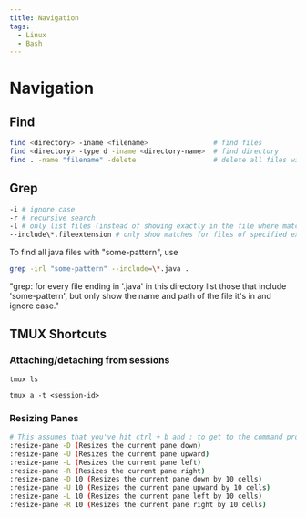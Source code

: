 ```yaml
---
title: Navigation
tags:
  - Linux
  - Bash
---
```

# Navigation

## Find

```bash
find <directory> -iname <filename>                # find files
find <directory> -type d -iname <directory-name>  # find directory
find . -name "filename" -delete                   # delete all files with given name
```
## Grep

```bash
-i # ignore case
-r # recursive search
-l # only list files (instead of showing exactly in the file where match is found)
--include\*.fileextension # only show matches for files of specified extension
```

To find all java files with "some-pattern", use

```bash
grep -irl "some-pattern" --include=\*.java .
```
"grep: for every file ending in '.java' in this directory list those that include 'some-pattern', but only show the name and path of the file it's in and ignore case."

## TMUX Shortcuts

### Attaching/detaching from sessions

`tmux ls`

`tmux a -t <session-id>`

### Resizing Panes

```bash
# This assumes that you've hit ctrl + b and : to get to the command prompt
:resize-pane -D (Resizes the current pane down)
:resize-pane -U (Resizes the current pane upward)
:resize-pane -L (Resizes the current pane left)
:resize-pane -R (Resizes the current pane right)
:resize-pane -D 10 (Resizes the current pane down by 10 cells)
:resize-pane -U 10 (Resizes the current pane upward by 10 cells)
:resize-pane -L 10 (Resizes the current pane left by 10 cells)
:resize-pane -R 10 (Resizes the current pane right by 10 cells)
```
